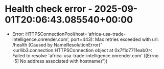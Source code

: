 # Health check error - 2025-09-01T20:06:43.085540+00:00

- Error: HTTPSConnectionPool(host='africa-usa-trade-intelligence.onrender.com', port=443): Max retries exceeded with url: /health (Caused by NameResolutionError("<urllib3.connection.HTTPSConnection object at 0x7f1d7711eab0>: Failed to resolve 'africa-usa-trade-intelligence.onrender.com' ([Errno -5] No address associated with hostname)"))
